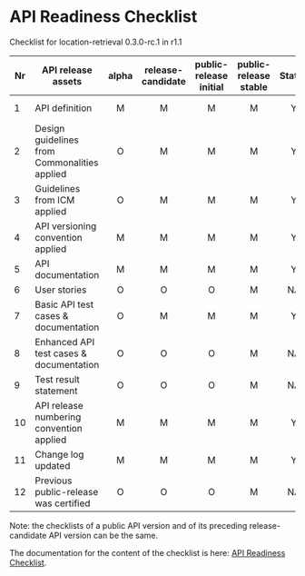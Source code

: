 # API Readiness Checklist

Checklist for location-retrieval 0.3.0-rc.1 in r1.1

| Nr | API release assets  | alpha | release-candidate |  public-release<br>initial | public-release<br> stable | Status | Comments |
|----|----------------------------------------------|:-----:|:-----------------:|:-------:|:------:|:----:|:----:|
|  1 | API definition                               |   M   |         M         |    M    |    M   |   Y   | /code/API_definitions/location-retrieval.yaml |
|  2 | Design guidelines from Commonalities applied |   O   |         M         |    M    |    M   |  Y    |      |
|  3 | Guidelines from ICM applied                  |   O   |         M         |    M    |    M   |   Y   |      |
|  4 | API versioning convention applied            |   M   |         M         |    M    |    M   |   Y   |      |
|  5 | API documentation                            |   M   |         M         |    M    |    M   |   Y   | inline in yaml  |
|  6 | User stories                                 |   O   |         O         |    O    |    M   |   NA   | link |
|  7 | Basic API test cases & documentation         |   O   |         M         |    M    |    M   |   Y   | /code/Test_definitions/location-retrieval.feature |
|  8 | Enhanced API test cases & documentation      |   O   |         O         |    O    |    M   |   NA   | link |
|  9 | Test result statement                        |   O   |         O         |    O    |    M   |   NA   | link |
| 10 | API release numbering convention applied     |   M   |         M         |    M    |    M   |   Y   |      |
| 11 | Change log updated                           |   M   |         M         |    M    |    M   |   Y   | /CHANGELOG.md |
| 12 | Previous public-release was certified        |   O   |         O         |    O    |    M   |   NA   |      |

Note: the checklists of a public API version and of its preceding release-candidate API version can be the same.

The documentation for the content of the checklist is here: [API Readiness Checklist](https://wiki.camaraproject.org/display/CAM/API+Release+Process#APIReleaseProcess-APIreadinesschecklist).